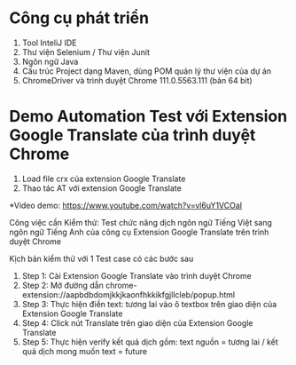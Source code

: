 # Công cụ phát triển
1. Tool InteliJ IDE
2. Thư viện Selenium / Thư viện Junit
3. Ngôn ngữ Java
4. Cấu trúc Project dạng Maven, dùng POM quản lý thư viện của dự án
5. ChromeDriver và trình duyệt Chrome 111.0.5563.111 (bản 64 bit) 

# Demo Automation Test với Extension Google Translate của trình duyệt Chrome
1. Load file crx của extension Google Translate
2. Thao tác AT với extension Google Translate

*Video demo: https://www.youtube.com/watch?v=vl6uY1VCOaI

Công việc cần Kiểm thử: 
Test chức năng dịch ngôn ngữ Tiếng Việt sang ngôn ngữ Tiếng Anh của công cụ Extension Google Translate trên trình duyệt Chrome

Kịch bản kiểm thử với 1 Test case có các bước sau
1. Step 1: Cài Extension Google Translate vào trình duyệt Chrome
2. Step 2: Mở đường dẫn chrome-extension://aapbdbdomjkkjkaonfhkkikfgjllcleb/popup.html 
3. Step 3: Thực hiện điền text: tương lai vào ô textbox trên giao diện của Extension Google Translate
4. Step 4: Click nút Translate trên giao diện của Extension Google Translate
5. Step 5: Thực hiện verify kết quả dịch gồm: text nguồn = tương lai / kết quả dịch mong muốn text = future

